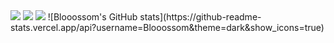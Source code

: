 <a href="https://palm-acapella-56e.notion.site/f034ca531b80448a9107e98e55eaf1fb?v=aec0ba6e4da042b7a8f0a2b3875bf28d" target="_blank">
<img src="https://img.shields.io/badge/Notion-dodgerblue?style=flat&logo=Notion&logoColor=white"/></a>
<a><img src="https://img.shields.io/badge/Spring-6DB33F?style=flat&logo=Spring&logoColor=white"/></a>
<a><img src="https://img.shields.io/badge/SpringBoot-6DB33F?style=flat&logo=SpringBoot&logoColor=white"/></a>
![Blooossom's GitHub stats](https://github-readme-stats.vercel.app/api?username=Blooossom&theme=dark&show_icons=true)



<!--
**Blooossom/Blooossom** is a ✨ _special_ ✨ repository because its `README.md` (this file) appears on your GitHub profile.

Here are some ideas to get you started:

- 🔭 I’m currently working on ...
- 🌱 I’m currently learning ...
- 👯 I’m looking to collaborate on ...
- 🤔 I’m looking for help with ...
- 💬 Ask me about ...
- 📫 How to reach me: ...
- 😄 Pronouns: ...
- ⚡ Fun fact: ...
-->
